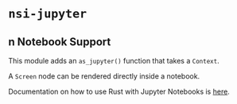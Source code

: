 # `nsi-jupyter`

<!-- cargo-rdme start -->

## n Notebook Support

This module adds an `as_jupyter()` function that takes a `Context`.

A `Screen` node can be rendered directly inside a notebook.

Documentation on how to use Rust with Jupyter Notebooks is
[here](https://github.com/google/evcxr/blob/master/evcxr_jupyter/README.md).

<!-- cargo-rdme end -->

